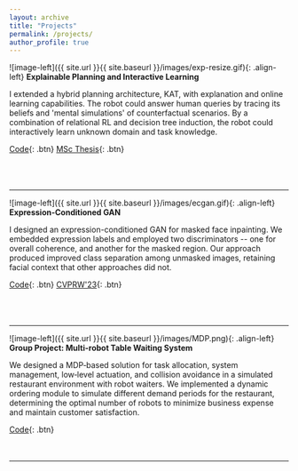 ```yaml
---
layout: archive
title: "Projects"
permalink: /projects/
author_profile: true
---
```



![image-left]({{ site.url }}{{ site.baseurl }}/images/exp-resize.gif){: .align-left}  **Explainable Planning and Interactive Learning** 

I extended a hybrid planning architecture, KAT, with explanation and online learning capabilities. The robot could answer human queries by tracing its beliefs and 'mental simulations' of counterfactual scenarios. By a combination of relational RL and decision tree induction, the robot could interactively learn unknown domain and task knowledge.

[Code](https://github.com/SridharSola/Explanations-and-Learning){: .btn} [MSc Thesis](https://drive.google.com/file/d/1DNTGtDMFa1xbxG65BY_Vduoroh-ChRxH/view?usp=sharing){: .btn}   <br><br><br><br>
      
---
![image-left]({{ site.url }}{{ site.baseurl }}/images/ecgan.gif){: .align-left}  **Expression-Conditioned GAN** 

I designed an expression-conditioned GAN for masked face inpainting. We embedded expression labels and employed two discriminators -- one for overall coherence, and another for the masked region. Our approach produced improved class separation among unmasked images, retaining facial context that other approaches did not.

[Code](https://github.com/SridharSola/ECGAN){: .btn} [CVPRW'23](https://openaccess.thecvf.com/content/CVPR2023W/ABAW/papers/Sola_Unmasking_Your_Expression_Expression-Conditioned_GAN_for_Masked_Face_Inpainting_CVPRW_2023_paper.pdf){: .btn}   <br><br><br><br>
      
---
![image-left]({{ site.url }}{{ site.baseurl }}/images/MDP.png){: .align-left}  **Group Project: Multi-robot Table Waiting System** 

We designed a MDP‑based solution for task allocation, system management, low‑level actuation, and collision avoidance in a simulated restaurant environment with robot
waiters. We implemented a dynamic ordering module to simulate different demand periods for the restaurant, determining the optimal number of robots to minimize business expense and maintain customer satisfaction.

[Code](https://github.com/SridharSola/Multi-Robot-Waiting-Robotics-Project){: .btn} <br><br><br>

---
